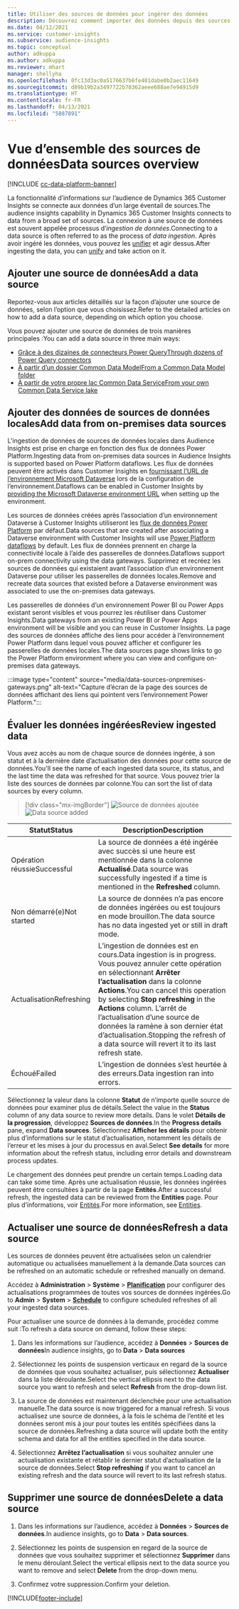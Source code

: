 ```yaml
---
title: Utiliser des sources de données pour ingérer des données
description: Découvrez comment importer des données depuis des sources diverses.
ms.date: 04/12/2021
ms.service: customer-insights
ms.subservice: audience-insights
ms.topic: conceptual
author: adkuppa
ms.author: adkuppa
ms.reviewer: mhart
manager: shellyha
ms.openlocfilehash: 0fc13d3ac0a5176637b6fe481dabe0b2aec11649
ms.sourcegitcommit: d89b19b2a3497722b78362aeee688ae7e94915d9
ms.translationtype: HT
ms.contentlocale: fr-FR
ms.lasthandoff: 04/13/2021
ms.locfileid: "5887891"
---
```

# <a name="data-sources-overview"></a><span data-ttu-id="3e6ed-103">Vue d’ensemble des sources de données</span><span class="sxs-lookup"><span data-stu-id="3e6ed-103">Data sources overview</span></span>

[!INCLUDE [cc-data-platform-banner](../includes/cc-data-platform-banner.md)]

<span data-ttu-id="3e6ed-104">La fonctionnalité d’informations sur l’audience de Dynamics 365 Customer Insights se connecte aux données d’un large éventail de sources.</span><span class="sxs-lookup"><span data-stu-id="3e6ed-104">The audience insights capability in Dynamics 365 Customer Insights connects to data from a broad set of sources.</span></span> <span data-ttu-id="3e6ed-105">La connexion à une source de données est souvent appelée processus d’*ingestion de données*.</span><span class="sxs-lookup"><span data-stu-id="3e6ed-105">Connecting to a data source is often referred to as the process of *data ingestion*.</span></span> <span data-ttu-id="3e6ed-106">Après avoir ingéré les données, vous pouvez les [unifier](data-unification.md) et agir dessus.</span><span class="sxs-lookup"><span data-stu-id="3e6ed-106">After ingesting the data, you can [unify](data-unification.md) and take action on it.</span></span>

## <a name="add-a-data-source"></a><span data-ttu-id="3e6ed-107">Ajouter une source de données</span><span class="sxs-lookup"><span data-stu-id="3e6ed-107">Add a data source</span></span>

<span data-ttu-id="3e6ed-108">Reportez-vous aux articles détaillés sur la façon d’ajouter une source de données, selon l’option que vous choisissez.</span><span class="sxs-lookup"><span data-stu-id="3e6ed-108">Refer to the detailed articles on how to add a data source, depending on which option you choose.</span></span>

<span data-ttu-id="3e6ed-109">Vous pouvez ajouter une source de données de trois manières principales :</span><span class="sxs-lookup"><span data-stu-id="3e6ed-109">You can add a data source in three main ways:</span></span>

- [<span data-ttu-id="3e6ed-110">Grâce à des dizaines de connecteurs Power Query</span><span class="sxs-lookup"><span data-stu-id="3e6ed-110">Through dozens of Power Query connectors</span></span>](connect-power-query.md)
- [<span data-ttu-id="3e6ed-111">À partir d’un dossier Common Data Model</span><span class="sxs-lookup"><span data-stu-id="3e6ed-111">From a Common Data Model folder</span></span>](connect-common-data-model.md)
- [<span data-ttu-id="3e6ed-112">À partir de votre propre lac Common Data Service</span><span class="sxs-lookup"><span data-stu-id="3e6ed-112">From your own Common Data Service lake</span></span>](connect-common-data-service-lake.md)

## <a name="add-data-from-on-premises-data-sources"></a><span data-ttu-id="3e6ed-113">Ajouter des données de sources de données locales</span><span class="sxs-lookup"><span data-stu-id="3e6ed-113">Add data from on-premises data sources</span></span>

<span data-ttu-id="3e6ed-114">L’ingestion de données de sources de données locales dans Audience Insights est prise en charge en fonction des flux de données Power Platform.</span><span class="sxs-lookup"><span data-stu-id="3e6ed-114">Ingesting data from on-premises data sources in Audience Insights is supported based on Power Platform dataflows.</span></span> <span data-ttu-id="3e6ed-115">Les flux de données peuvent être activés dans Customer Insights en [fournissant l’URL de l’environnement Microsoft Dataverse](manage-environments.md#create-an-environment-in-an-existing-organization) lors de la configuration de l’environnement.</span><span class="sxs-lookup"><span data-stu-id="3e6ed-115">Dataflows can be enabled in Customer Insights by [providing the Microsoft Dataverse environment URL](manage-environments.md#create-an-environment-in-an-existing-organization) when setting up the environment.</span></span>

<span data-ttu-id="3e6ed-116">Les sources de données créées après l’association d’un environnement Dataverse à Customer Insights utiliseront les [flux de données Power Platform](/power-query/dataflows/overview-dataflows-across-power-platform-dynamics-365) par défaut.</span><span class="sxs-lookup"><span data-stu-id="3e6ed-116">Data sources that are created after associating a Dataverse environment with Customer Insights will use [Power Platform dataflows](/power-query/dataflows/overview-dataflows-across-power-platform-dynamics-365) by default.</span></span> <span data-ttu-id="3e6ed-117">Les flux de données prennent en charge la connectivité locale à l’aide des passerelles de données.</span><span class="sxs-lookup"><span data-stu-id="3e6ed-117">Dataflows support on-prem connectivity using the data gateways.</span></span> <span data-ttu-id="3e6ed-118">Supprimez et recréez les sources de données qui existaient avant l’association d’un environnement Dataverse pour utiliser les passerelles de données locales.</span><span class="sxs-lookup"><span data-stu-id="3e6ed-118">Remove and recreate data sources that existed before a Dataverse environment was associated to use the on-premises data gateways.</span></span>

<span data-ttu-id="3e6ed-119">Les passerelles de données d’un environnement Power BI ou Power Apps existant seront visibles et vous pourrez les réutiliser dans Customer Insights.</span><span class="sxs-lookup"><span data-stu-id="3e6ed-119">Data gateways from an existing Power BI or Power Apps environment will be visible and you can reuse in Customer Insights.</span></span> <span data-ttu-id="3e6ed-120">La page des sources de données affiche des liens pour accéder à l’environnement Power Platform dans lequel vous pouvez afficher et configurer les passerelles de données locales.</span><span class="sxs-lookup"><span data-stu-id="3e6ed-120">The data sources page shows links to go the Power Platform environment where you can view and configure on-premises data gateways.</span></span>

:::image type="content" source="media/data-sources-onpremises-gateways.png" alt-text="Capture d’écran de la page des sources de données affichant des liens qui pointent vers l’environnement Power Platform.":::

## <a name="review-ingested-data"></a><span data-ttu-id="3e6ed-122">Évaluer les données ingérées</span><span class="sxs-lookup"><span data-stu-id="3e6ed-122">Review ingested data</span></span>

<span data-ttu-id="3e6ed-123">Vous avez accès au nom de chaque source de données ingérée, à son statut et à la dernière date d’actualisation des données pour cette source de données.</span><span class="sxs-lookup"><span data-stu-id="3e6ed-123">You'll see the name of each ingested data source, its status, and the last time the data was refreshed for that source.</span></span> <span data-ttu-id="3e6ed-124">Vous pouvez trier la liste des sources de données par colonne.</span><span class="sxs-lookup"><span data-stu-id="3e6ed-124">You can sort the list of data sources by every column.</span></span>

> [!div class="mx-imgBorder"]
> <span data-ttu-id="3e6ed-125">![Source de données ajoutée](media/configure-data-datasource-added.png "Source de données ajoutée")</span><span class="sxs-lookup"><span data-stu-id="3e6ed-125">![Data source added](media/configure-data-datasource-added.png "Data source added")</span></span>

|<span data-ttu-id="3e6ed-126">Statut</span><span class="sxs-lookup"><span data-stu-id="3e6ed-126">Status</span></span>  |<span data-ttu-id="3e6ed-127">Description</span><span class="sxs-lookup"><span data-stu-id="3e6ed-127">Description</span></span>  |
|---------|---------|
|<span data-ttu-id="3e6ed-128">Opération réussie</span><span class="sxs-lookup"><span data-stu-id="3e6ed-128">Successful</span></span>   |<span data-ttu-id="3e6ed-129">La source de données a été ingérée avec succès si une heure est mentionnée dans la colonne **Actualisé**.</span><span class="sxs-lookup"><span data-stu-id="3e6ed-129">Data source was successfully ingested if a time is mentioned in the **Refreshed** column.</span></span>
|<span data-ttu-id="3e6ed-130">Non démarré(e)</span><span class="sxs-lookup"><span data-stu-id="3e6ed-130">Not started</span></span>   |<span data-ttu-id="3e6ed-131">La source de données n’a pas encore de données ingérées ou est toujours en mode brouillon.</span><span class="sxs-lookup"><span data-stu-id="3e6ed-131">The data source has no data ingested yet or still in draft mode.</span></span>         |
|<span data-ttu-id="3e6ed-132">Actualisation</span><span class="sxs-lookup"><span data-stu-id="3e6ed-132">Refreshing</span></span>    |<span data-ttu-id="3e6ed-133">L’ingestion de données est en cours.</span><span class="sxs-lookup"><span data-stu-id="3e6ed-133">Data ingestion is in progress.</span></span> <span data-ttu-id="3e6ed-134">Vous pouvez annuler cette opération en sélectionnant **Arrêter l’actualisation** dans la colonne **Actions**.</span><span class="sxs-lookup"><span data-stu-id="3e6ed-134">You can cancel this operation by selecting **Stop refreshing** in the **Actions** column.</span></span> <span data-ttu-id="3e6ed-135">L’arrêt de l’actualisation d’une source de données la ramène à son dernier état d’actualisation.</span><span class="sxs-lookup"><span data-stu-id="3e6ed-135">Stopping the refresh of a data source will revert it to its last refresh state.</span></span>       |
|<span data-ttu-id="3e6ed-136">Échoué</span><span class="sxs-lookup"><span data-stu-id="3e6ed-136">Failed</span></span>     |<span data-ttu-id="3e6ed-137">L’ingestion de données s’est heurtée à des erreurs.</span><span class="sxs-lookup"><span data-stu-id="3e6ed-137">Data ingestion ran into errors.</span></span>         |

<span data-ttu-id="3e6ed-138">Sélectionnez la valeur dans la colonne **Statut** de n’importe quelle source de données pour examiner plus de détails.</span><span class="sxs-lookup"><span data-stu-id="3e6ed-138">Select the value in the **Status** column of any data source to review more details.</span></span> <span data-ttu-id="3e6ed-139">Dans le volet **Détails de la progression**, développez **Sources de données**.</span><span class="sxs-lookup"><span data-stu-id="3e6ed-139">In the **Progress details** pane, expand **Data sources**.</span></span> <span data-ttu-id="3e6ed-140">Sélectionnez **Afficher les détails** pour obtenir plus d’informations sur le statut d’actualisation, notamment les détails de l’erreur et les mises à jour du processus en aval.</span><span class="sxs-lookup"><span data-stu-id="3e6ed-140">Select **See details** for more information about the refresh status, including error details and downstream process updates.</span></span>

<span data-ttu-id="3e6ed-141">Le chargement des données peut prendre un certain temps.</span><span class="sxs-lookup"><span data-stu-id="3e6ed-141">Loading data can take some time.</span></span> <span data-ttu-id="3e6ed-142">Après une actualisation réussie, les données ingérées peuvent être consultées à partir de la page **Entités**.</span><span class="sxs-lookup"><span data-stu-id="3e6ed-142">After a successful refresh, the ingested data can be reviewed from the **Entities** page.</span></span> <span data-ttu-id="3e6ed-143">Pour plus d’informations, voir [Entités](entities.md).</span><span class="sxs-lookup"><span data-stu-id="3e6ed-143">For more information, see [Entities](entities.md).</span></span>

## <a name="refresh-a-data-source"></a><span data-ttu-id="3e6ed-144">Actualiser une source de données</span><span class="sxs-lookup"><span data-stu-id="3e6ed-144">Refresh a data source</span></span>

<span data-ttu-id="3e6ed-145">Les sources de données peuvent être actualisées selon un calendrier automatique ou actualisées manuellement à la demande.</span><span class="sxs-lookup"><span data-stu-id="3e6ed-145">Data sources can be refreshed on an automatic schedule or refreshed manually on demand.</span></span> 

<span data-ttu-id="3e6ed-146">Accédez à **Administration** > **Système** > [**Planification**](system.md#schedule-tab) pour configurer des actualisations programmées de toutes vos sources de données ingérées.</span><span class="sxs-lookup"><span data-stu-id="3e6ed-146">Go to **Admin** > **System** > [**Schedule**](system.md#schedule-tab) to configure scheduled refreshes of all your ingested data sources.</span></span>

<span data-ttu-id="3e6ed-147">Pour actualiser une source de données à la demande, procédez comme suit :</span><span class="sxs-lookup"><span data-stu-id="3e6ed-147">To refresh a data source on demand, follow these steps:</span></span>

1. <span data-ttu-id="3e6ed-148">Dans les informations sur l’audience, accédez à **Données** > **Sources de données**</span><span class="sxs-lookup"><span data-stu-id="3e6ed-148">In audience insights, go to **Data** > **Data sources**</span></span>

2. <span data-ttu-id="3e6ed-149">Sélectionnez les points de suspension verticaux en regard de la source de données que vous souhaitez actualiser, puis sélectionnez **Actualiser** dans la liste déroulante.</span><span class="sxs-lookup"><span data-stu-id="3e6ed-149">Select the vertical ellipsis next to the data source you want to refresh and select **Refresh** from the drop-down list.</span></span>

3. <span data-ttu-id="3e6ed-150">La source de données est maintenant déclenchée pour une actualisation manuelle.</span><span class="sxs-lookup"><span data-stu-id="3e6ed-150">The data source is now triggered for a manual refresh.</span></span> <span data-ttu-id="3e6ed-151">Si vous actualisez une source de données, à la fois le schéma de l’entité et les données seront mis à jour pour toutes les entités spécifiées dans la source de données.</span><span class="sxs-lookup"><span data-stu-id="3e6ed-151">Refreshing a data source will update both the entity schema and data for all the entities specified in the data source.</span></span>

4. <span data-ttu-id="3e6ed-152">Sélectionnez **Arrêtez l’actualisation** si vous souhaitez annuler une actualisation existante et rétablir le dernier statut d’actualisation de la source de données.</span><span class="sxs-lookup"><span data-stu-id="3e6ed-152">Select **Stop refreshing** if you want to cancel an existing refresh and the data source will revert to its last refresh status.</span></span>

## <a name="delete-a-data-source"></a><span data-ttu-id="3e6ed-153">Supprimer une source de données</span><span class="sxs-lookup"><span data-stu-id="3e6ed-153">Delete a data source</span></span>

1. <span data-ttu-id="3e6ed-154">Dans les informations sur l’audience, accédez à **Données** > **Sources de données**.</span><span class="sxs-lookup"><span data-stu-id="3e6ed-154">In audience insights, go to **Data** > **Data sources**.</span></span>

2. <span data-ttu-id="3e6ed-155">Sélectionnez les points de suspension en regard de la source de données que vous souhaitez supprimer et sélectionnez **Supprimer** dans le menu déroulant.</span><span class="sxs-lookup"><span data-stu-id="3e6ed-155">Select the vertical ellipsis next to the data source you want to remove and select **Delete** from the drop-down menu.</span></span>

3. <span data-ttu-id="3e6ed-156">Confirmez votre suppression.</span><span class="sxs-lookup"><span data-stu-id="3e6ed-156">Confirm your deletion.</span></span>


[!INCLUDE[footer-include](../includes/footer-banner.md)]

